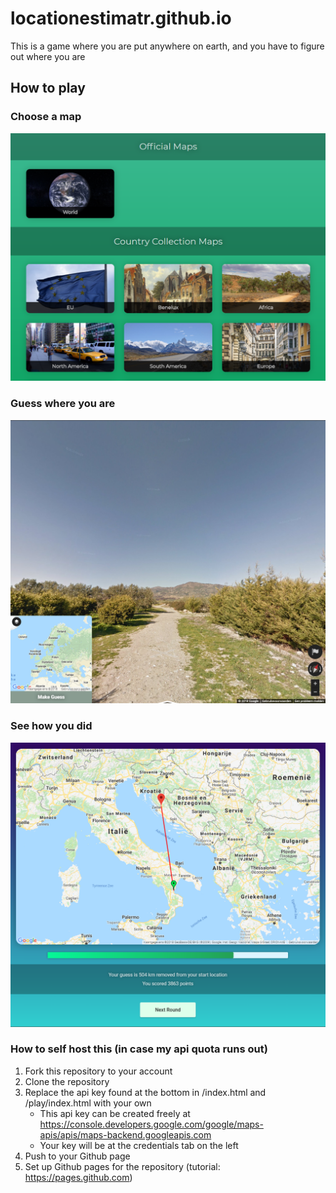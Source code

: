 # locationestimatr.github.io
This is a game where you are put anywhere on earth, and you have to figure out where you are

## How to play

### Choose a map

![Image of choosing a map](screenshots/choosemap.png)

### Guess where you are

![Image of street view](screenshots/guess.png)

### See how you did

![Overview of score](screenshots/score.png)

### How to self host this (in case my api quota runs out)
1. Fork this repository to your account
2. Clone the repository
3. Replace the api key found at the bottom in /index.html and /play/index.html with your own
    * This api key can be created freely at https://console.developers.google.com/google/maps-apis/apis/maps-backend.googleapis.com
    * Your key will be at the credentials tab on the left
4. Push to your Github page
5. Set up Github pages for the repository (tutorial: https://pages.github.com)